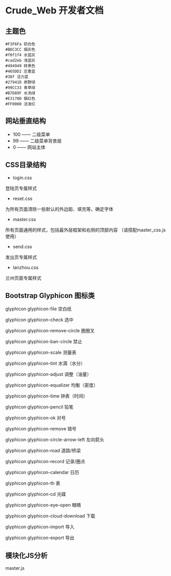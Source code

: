 # Crude_Web 开发者文档
## 主题色
```
#F3F6Fa 奶白色
#BDC3CC 烟灰色
#f0f1f4 水蓝灰
#cad2eb 浅蓝灰
#494949 砖黑色
#465DD2 庄重蓝
#38f 活力蓝
#27941D 原野绿
#99CC33 青草绿
#B7D89F 水洗绿
#E3170D 镉红色
#FF0000 活泼红
```
## 网站垂直结构
* 100 —— 二级菜单
* 99 —— 二级菜单背景层
* 0 —— 网站主体
## CSS目录结构
* login.css

登陆页专属样式
* reset.css

为所有页面清除一些默认的外边距、填充等，确定字体
* master.css

所有页面通用的样式，包括最外层框架和右侧的顶部内容
（请搭配master_css.js使用）
* send.css

发出页专属样式
* lanzhou.css

兰州页面专属样式
## Bootstrap Glyphicon 图标类
glyphicon glyphicon-file 空白纸

glyphicon glyphicon-check 选中

glyphicon glyphicon-remove-circle 圈圈叉

glyphicon glyphicon-ban-circle 禁止

glyphicon glyphicon-scale 测量表

glyphicon glyphicon-tint 水滴（水分）

glyphicon glyphicon-adjust 调整（油量）

glyphicon glyphicon-equalizer 均衡（密度）

glyphicon glyphicon-time 钟表（时间）

glyphicon glyphicon-pencil 铅笔

glyphicon glyphicon-ok 对号

glyphicon glyphicon-remove 错号

glyphicon glyphicon-circle-arrow-left 左向箭头

glyphicon glyphicon-road 道路/桥梁

glyphicon glyphicon-record 记录/圈点 

glyphicon glyphicon-calendar 日历

glyphicon glyphicon-th 表

glyphicon glyphicon-cd 光碟

glyphicon glyphicon-eye-open 眼睛

glyphicon glyphicon-cloud-download 下载

glyphicon glyphicon-import 导入

glyphicon glyphicon-export 导出

## 模块化JS分析
master.js

